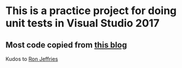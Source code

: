 # This is a practice project for doing unit tests in Visual Studio 2017

## Most code copied from [this blog](http://ronjeffries.com/xprog/articles/acsbowling/)
Kudos to [Ron Jeffries](https://github.com/RonJeffries)
